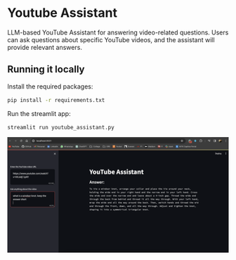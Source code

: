 # Youtube Assistant
LLM-based YouTube Assistant for answering video-related questions. Users can ask questions about specific YouTube videos, and the assistant will provide relevant answers.

## Running it locally

Install the required packages:

```bash
pip install -r requirements.txt
```

Run the streamlit app:

```bash
streamlit run youtube_assistant.py
```

![YouTube Assistant App](/Youtube-Assistant.png)


